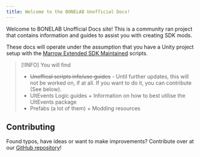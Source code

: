 ```yaml
---
title: Welcome to the BONELAB Unofficial Docs!
---
```


Welcome to BONELAB Unofficial Docs site! This is a community ran project that contains information and guides to assist you with creating SDK mods.

These docs will operate under the assumption that you have a Unity project setup with the [Marrow Extended SDK Maintained](https://github.com/notnotnotswipez/Marrow-ExtendedSDK-MAINTAINED) scripts.

> [!INFO] You will find
> - ~~Unoffical scripts info/use guides~~ - Until further updates, this will not be worked on, if at all. If you want to do it, you can contribute (See below).
> - UltEvents Logic guides  + Information on how to best utilise the UltEvents package
> - Prefabs (a lot of them) + Modding resources

## Contributing

Found typos, have ideas or want to make improvements? Contribute over at our [GitHub repository](https://github.com/Lava-Pals/bl-unofficial-docs)!